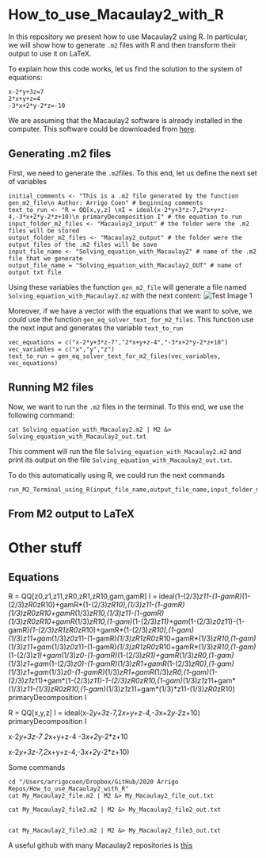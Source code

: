 # How_to_use_Macaulay2_with_R

In this repository we present how to use Macaulay2 using R. In particular, we will show how to generate `.m2` files with R and then transform their output to use it on LaTeX.

To explain how this code works, let us find the solution to the system of equations:
```
x-2*y+3z=7
2*x+y+z=4
-3*x+2*y-2*z=-10
```

We are assuming that the Macaulay2 software is already installed in the computer. This software could be downloaded from [here](http://www2.macaulay2.com/Macaulay2/). 

## Generating .m2 files

First, we need to generate the `.m2`files. To this end, let us define the next set of variables
```
initial_comments <- "This is a .m2 file generated by the function gen_m2_file\n Author: Arrigo Coen" # beginning comments 
text_to_run <- "R = QQ[x,y,z] \nI = ideal(x-2*y+3*z-7,2*x+y+z-4,-3*x+2*y-2*z+10)\n primaryDecomposition I" # the equation to run
input_folder_m2_files <- "Macaulay2_input" # the folder were the .m2 files will be stored
output_folder_m2_files <- "Macaulay2_output" # the folder were the output files of the .m2 files will be save
input_file_name <- "Solving_equation_with_Macaulay2" # name of the .m2 file that we generate
output_file_name = "Solving_equation_with_Macaulay2_OUT" # name of output txt file
```
Using these variables the function `gen_m2_file` will generate a file named `Solving_equation_with_Macaulay2.m2` with the next content:
![Test Image 1](Figures/Fig_save_as_wls.png)

Moreover, if we have a vector with the equations that we want to solve, we could use the function `gen_eq_solver_text_for_m2_files`. This function use the next input and generates the variable `text_to_run`
```
vec_equations = c("x-2*y+3*z-7","2*x+y+z-4","-3*x+2*y-2*z+10")
vec_variables = c("x","y","z")
text_to_run = gen_eq_solver_text_for_m2_files(vec_variables, vec_equations)
```


## Running M2 files

Now, we want to run the `.m2` files in the terminal. To this end, we use the following command:
```
cat Solving_equation_with_Macaulay2.m2 | M2 &> Solving_equation_with_Macaulay2_out.txt
```
This comment will run the file `Solving_equation_with_Macaulay2.m2` and print its output on the file `Solving_equation_with_Macaulay2_out.txt`. 

To do this automatically using R, we could run the next commands
```
run_M2_Terminal_using_R(input_file_name,output_file_name,input_folder_m2_files,output_folder_m2_files)
```

## From M2 output to LaTeX



# Other stuff


## Equations

R = QQ[z0,z1,z11,zR0,zR1,zR10,gam,gamR]
I = ideal(1-(2/3)*z11-(1-gamR)*(1-(2/3)*zR0*zR10)+gamR*(1-(2/3)*zR10),(1/3)*z11-(1-gamR)*(1/3)*zR0*zR10+gamR*(1/3)*zR10,(1/3)*z11-(1-gamR)*(1/3)*zR0*zR10+gamR*(1/3)*zR10,(1-gam)*(1-(2/3)*z11)+gam*(1-(2/3)*z0*z11)-(1-gamR)*(1-(2/3)*zR1*zR0*zR10)+gamR*(1-(2/3)*zR10),(1-gam)*(1/3)*z11+gam*(1/3)*z0*z11-(1-gamR)*(1/3)*zR1*zR0*zR10+gamR*(1/3)*zR10,(1-gam)*(1/3)*z11+gam*(1/3)*z0*z11-(1-gamR)*(1/3)*zR1*zR0*zR10+gamR*(1/3)*zR10,(1-gam)*(1-(2/3)*z1)+gam*(1/3)*z0-(1-gamR)*(1-(2/3)*zR1)+gamR*(1/3)*zR0,(1-gam)*(1/3)*z1+gam*(1-(2/3)*z0)-(1-gamR)*(1/3)*zR1+gamR*(1-(2/3)*zR0),(1-gam)*(1/3)*z1+gam*(1/3)*z0-(1-gamR)*(1/3)*zR1+gamR*(1/3)*zR0,(1-gam)*(1-(2/3)*z1*z11)+gam*(1-(2/3)*z11)-1-(2/3)*zR0*zR10,(1-gam)*(1/3)*z1*z11+gam*(1/3)*z11-(1/3)*zR0*zR10,(1-gam)*(1/3)*z1*z11+gam*(1/3)*z11-(1/3)*zR0*zR10)
primaryDecomposition I


R = QQ[x,y,z]
I = ideal(x-2*y+3*z-7,2*x+y+z-4,-3*x+2*y-2*z+10)
primaryDecomposition I


x-2*y+3z-7
2*x+y+z-4
-3*x+2*y-2*z+10

x-2*y+3z-7,2*x+y+z-4,-3*x+2*y-2*z+10)



Some commands
```
cd "/Users/arrigocoen/Dropbox/GitHub/2020 Arrigo Repos/How_to_use_Macaulay2_with_R"
cat My_Macaulay2_file.m2 | M2 &> My_Macaulay2_file_out.txt

cat My_Macaulay2_file2.m2 | M2 &> My_Macaulay2_file2_out.txt


cat My_Macaulay2_file3.m2 | M2 &> My_Macaulay2_file3_out.txt

``` 

A useful github with many Macaulay2 repositories is [this](https://github.com/Macaulay2) 
